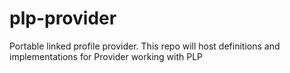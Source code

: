 plp-provider
============

Portable linked profile provider. This repo will host definitions and implementations for Provider working with PLP 

